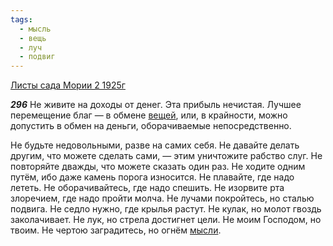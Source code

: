 ```yaml
---
tags:
  - мысль
  - вещь
  - луч
  - подвиг
---
```


[Листы сада Мории 2 1925г](/agni/1925)

___296___
Не живите на доходы от денег. Эта прибыль нечистая. Лучшее перемещение благ — в обмене [вещей](/tag/#вещь), или, в крайности, можно допустить в обмен на деньги, оборачиваемые непосредственно.   

Не будьте недовольными, разве на самих себя. Не давайте делать другим, что можете сделать сами, — этим уничтожите рабство слуг. Не повторяйте дважды, что можете сказать один раз. Не ходите одним путём, ибо даже камень порога износится. Не плавайте, где надо лететь. Не оборачивайтесь, где надо спешить. Не изорвите рта злоречием, где надо пройти молча. Не лучами покройтесь, но сталью подвига. Не седло нужно, где крылья растут. Не кулак, но молот гвоздь заколачивает. Не лук, но стрела достигнет цели. Не моим Господом, но твоим. Не чертою заградитесь, но огнём [мысли](/tag/#мысль).   


